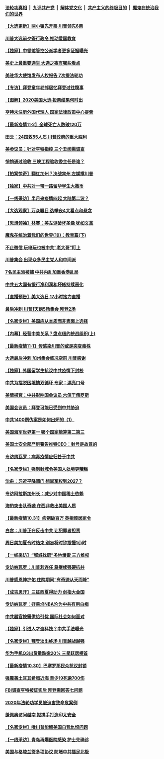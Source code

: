 

####  [法轮功真相](../../../../basic/blob/master/README.md?t=11031602) &nbsp;|&nbsp; [九评共产党](../../../../9ping.md/blob/master/README.md?t=11031602) &nbsp;|&nbsp; [解体党文化](../../../../jtdwh.md/blob/master/README.md?t=11031602)  &nbsp;|&nbsp; [共产主义的终极目的](../../../../gczydzjmd.md/blob/master/README.md?t=11031602) &nbsp;|&nbsp; [魔鬼在统治我们的世界](../../../../mgztzwmdsj.md/blob/master/README.md?t=11031602) 

#### [【大选更新】两小镇先开票 川普领先6票](../pages/nf4514/n12518740.md?t=11031602) 

#### [川普大选前夕签行政令 推动爱国教育](../pages/nf4514/n12521306.md?t=11031602) 

#### [【独家】中领馆管控公派学者更多证据曝光](../pages/nf4514/n12520639.md?t=11031602) 

#### [美史上最重要选举 大选之夜有哪些看点](../pages/nf4514/n12520756.md?t=11031602) 

#### [美驻华大使馆发布人权报告 7次提法轮功](../pages/nf4514/n12520541.md?t=11031602) 

#### [【专访】拜登童年老邻居忆拜登过往糗事](../pages/nf4514/n12519945.md?t=11031602) 

#### [【图解】2020美国大选 投票结果何时出](../pages/nf4514/n12520354.md?t=11031602) 

#### [亨特未注册外国代理人 国家法律政策中心提吿](../pages/nf4514/n12519846.md?t=11031602) 

#### [【最新疫情11·2】全球死亡人数破120万](../pages/nf4514/n12515027.md?t=11031602) 

#### [田云：24国救55人质 川普政府的重大胜利](../pages/nf4514/n12519190.md?t=11031602) 

#### [美参议员：针对亨特指控 三个丑闻需调查](../pages/nf4514/n12519116.md?t=11031602) 

#### [悄悄通过验收 三峡工程验收委主任是谁？](../pages/nf4514/n12518949.md?t=11031602) 

#### [【拍案惊奇】翻红加州？决战宾州 左媒撑川普](../pages/nf4514/n12518877.md?t=11031602) 

#### [【独家】中共对一带一路留华学生大撒币](../pages/nf4514/n12515688.md?t=11031602) 

#### [【一线采访】半月来疫情四起 大陆第二波？](../pages/nf4514/n12517852.md?t=11031602) 

#### [【大选观察】万众瞩目 选举夜4大看点和悬念](../pages/nf4514/n12516747.md?t=11031602) 

#### [【思想领袖】林赛：美左派破坏圣像 犹如文革](../pages/nf4514/n12437702.md?t=11031602) 

#### [魔鬼在统治着我们的世界(19)：教育篇(下)](../pages/nf4514/n10564808.md?t=11031602) 

#### [不止微信 玩电玩也被中共“老大哥”盯上](../pages/nf4514/n12515961.md?t=11031602) 

#### [川普集会 出现众多民主党人和中间派](../pages/nf4514/n12517902.md?t=11031602) 

#### [7名民主派被捕 中共内乱加重香港乱局](../pages/nf4514/n12518162.md?t=11031602) 

#### [中共五大国有银行净利润和坏帐持续恶化](../pages/nf4514/n12518063.md?t=11031602) 

#### [【直播预告】美大选日 17小时接力直播](../pages/nf4514/n12501740.md?t=11031602) 

#### [最后冲刺 川普1天跑5场集会 拜登2场](../pages/nf4514/n12517994.md?t=11031602) 

#### [【名家专栏】美国应从本质而非表面上选择](../pages/nf4514/n12517548.md?t=11031602) 

#### [【内幕】经营中美关系？盘点纽约统战组织(上)](../pages/nf4514/n12515304.md?t=11031602) 

#### [【最新疫情11·1】传感染川普的或是突变毒株](../pages/nf4514/n12500037.md?t=11031602) 

#### [大选最后冲刺 加州集会盛况空前 川普感谢](../pages/nf4514/n12517095.md?t=11031602) 

#### [【独家】外国留学生抗议中共疫情下封校](../pages/nf4514/n12511013.md?t=11031602) 

#### [中共为摆脱困境搞双循环 专家：漂亮口号](../pages/nf4514/n12517225.md?t=11031602) 

#### [美情报官：中共影响国会议员 六倍于俄罗斯](../pages/nf4514/n12506739.md?t=11031602) 

#### [美国会议员：拜登可能已受到中共胁迫](../pages/nf4514/n12515136.md?t=11031602) 

#### [中共1400例伪案是如何出炉的（1）](../pages/nf4514/n12516469.md?t=11031602) 

#### [美国海军世界第一 哪个国家能算第二第三](../pages/nf4514/n12516230.md?t=11031602) 

#### [美国土安全部严厉警告推特CEO：封号是故意的](../pages/nf4514/n12516445.md?t=11031602) 

#### [专访纳瓦罗：病毒疫情应归咎于中共](../pages/nf4514/n12515002.md?t=11031602) 

#### [【名家专栏】强制封城令美国人处境更糟糕](../pages/nf4514/n12515888.md?t=11031602) 

#### [沈舟：习近平降调门 想掌军权到2027？](../pages/nf4514/n12516202.md?t=11031602) 

#### [专访阿拉斯加州长：减少对中国稀土依赖](../pages/nf4514/n12514183.md?t=11031602) 

#### [海豹突击队奇袭 在西非救出美国人质](../pages/nf4514/n12516068.md?t=11031602) 

#### [【最新疫情10.31】病例破百万 英相颁居家令](../pages/nf4514/n12515131.md?t=11031602) 

#### [白宫：川普正在反击中共 让犯罪者担责](../pages/nf4514/n12516084.md?t=11031602) 

#### [周日美加夏令时结束 别忘将时钟拨慢1小时](../pages/nf4514/n12514931.md?t=11031602) 

#### [【一线采访】“城城找房”多地爆雷 三方维权](../pages/nf4514/n12514453.md?t=11031602) 

#### [专访纳瓦罗：川普若连任 将继续强硬抗共](../pages/nf4514/n12514755.md?t=11031602) 

#### [川普感恩神护佑 住院期间“有奇迹从天而降”](../pages/nf4514/n12515187.md?t=11031602) 

#### [【成吉思汗】三征西夏得助力 剑指大金国](../pages/nf4514/n12484637.md?t=11031602) 

#### [专访纳瓦罗：好莱坞NBA沦为中共有用白痴](../pages/nf4514/n12514953.md?t=11031602) 

#### [中共器官按需供给引忧 国际社会如何面对](../pages/nf4514/n12514647.md?t=11031602) 

#### [【独家】引进人才盗科技？中共手法曝光](../pages/nf4514/n12509478.md?t=11031602) 

#### [【名家专栏】拜登淡出终场 川普越战越强](../pages/nf4514/n12513671.md?t=11031602) 

#### [华为手机Q3出货量跌逾20% 三星跃居榜首](../pages/nf4514/n12514054.md?t=11031602) 

#### [【最新疫情10.30】巴塞罗那民众抗议封锁](../pages/nf4514/n12512349.md?t=11031602) 

#### [强震袭土耳其希腊近海 至少19死逾700伤](../pages/nf4514/n12513985.md?t=11031602) 

#### [FBI调查亨特被证实后 拜登需回答七问题](../pages/nf4514/n12513677.md?t=11031602) 

#### [2020年法轮功学员被迫害致命危案例](../pages/nf4514/n12513402.md?t=11031602) 

#### [蓬佩奥访问越南 拟携手打造印太安全](../pages/nf4514/n12513849.md?t=11031602) 

#### [【名家专栏】唯川普能解美国自我仇恨问题](../pages/nf4514/n12510973.md?t=11031602) 

#### [【一线采访】青岛再爆医院感染 护士先确诊](../pages/nf4514/n12513347.md?t=11031602) 

#### [美国与格陵兰签多项协议 防堵中共插足北极](../pages/nf4514/n12512467.md?t=11031602) 

